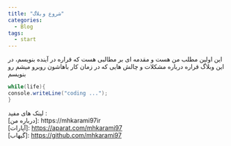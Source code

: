 ```yaml
---
title: "شروع وبلاگ"
categories:
  - Blog
tags:
  - start
---
```


این اولین مطلب من هست و مقدمه ای بر مطالبی هست که قراره در آینده بنویسم، در این وبلاگ قراره درباره مشکلات و چالش هایی که در زمان کار باهاشون روبرو میشم رو بنویسم

```c#
while(life){
console.writeLine("coding ...");
}
```

لینک های مفید :   
[درباره من]: https://mhkarami97ir  
[آپارات]: https://aparat.com/mhkarami97  
[گیهاب]: https://github.com/mhkarami97  
